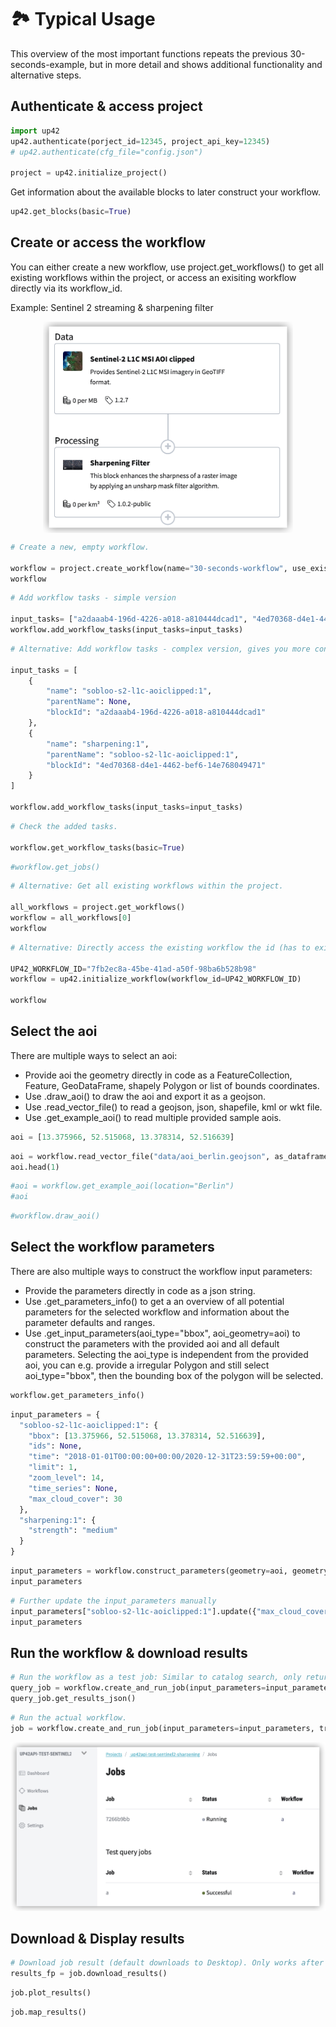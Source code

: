 # :national_park: Typical Usage

This overview of the most important functions repeats the previous 30-seconds-example, but in more detail and shows additional functionality and alternative steps.

## Authenticate & access project


```python
import up42
up42.authenticate(porject_id=12345, project_api_key=12345)
# up42.authenticate(cfg_file="config.json")

project = up42.initialize_project()
```

Get information about the available blocks to later construct your workflow.


```python
up42.get_blocks(basic=True)
```

## Create or access the workflow
You can either create a new workflow, use project.get_workflows() to get all existing workflows within the project, or access an exisiting workflow directly via its workflow_id.

Example: Sentinel 2 streaming & sharpening filter

<p align="center">
    <img src="_assets/workflow.png" width="400" align="center">
</p>


```python
# Create a new, empty workflow.

workflow = project.create_workflow(name="30-seconds-workflow", use_existing=False)
workflow
```


```python
# Add workflow tasks - simple version

input_tasks= ["a2daaab4-196d-4226-a018-a810444dcad1", "4ed70368-d4e1-4462-bef6-14e768049471"]
workflow.add_workflow_tasks(input_tasks=input_tasks)
```


```python
# Alternative: Add workflow tasks - complex version, gives you more control about the block connections.

input_tasks = [
    {
        "name": "sobloo-s2-l1c-aoiclipped:1",
        "parentName": None,
        "blockId": "a2daaab4-196d-4226-a018-a810444dcad1"
    },
    {
        "name": "sharpening:1",
        "parentName": "sobloo-s2-l1c-aoiclipped:1",
        "blockId": "4ed70368-d4e1-4462-bef6-14e768049471"
    }
]

workflow.add_workflow_tasks(input_tasks=input_tasks)
```


```python
# Check the added tasks.

workflow.get_workflow_tasks(basic=True)
```


```python
#workflow.get_jobs()
```


```python
# Alternative: Get all existing workflows within the project.

all_workflows = project.get_workflows()
workflow = all_workflows[0]
workflow
```


```python
# Alternative: Directly access the existing workflow the id (has to exist within the accessed project).

UP42_WORKFLOW_ID="7fb2ec8a-45be-41ad-a50f-98ba6b528b98"
workflow = up42.initialize_workflow(workflow_id=UP42_WORKFLOW_ID)

workflow
```

## Select the aoi

There are multiple ways to select an aoi:  
- Provide aoi the geometry directly in code as a FeatureCollection, Feature, GeoDataFrame, shapely Polygon or list of bounds coordinates.  
- Use .draw_aoi() to draw the aoi and export it as a geojson.  
- Use .read_vector_file() to read a geojson, json, shapefile, kml or wkt file.  
- Use .get_example_aoi() to read multiple provided sample aois.  


```python
aoi = [13.375966, 52.515068, 13.378314, 52.516639]
```


```python
aoi = workflow.read_vector_file("data/aoi_berlin.geojson", as_dataframe=True)
aoi.head(1)
```


```python
#aoi = workflow.get_example_aoi(location="Berlin")
#aoi
```


```python
#workflow.draw_aoi()
```

## Select the workflow parameters

There are also multiple ways to construct the workflow input parameters:  
- Provide the parameters directly in code as a json string.  
- Use .get_parameters_info() to get a an overview of all potential parameters for the 
selected workflow and information about the parameter defaults and ranges.   
- Use .get_input_parameters(aoi_type="bbox", aoi_geometry=aoi) to construct the parameters 
with the provided aoi and all default parameters. Selecting the aoi_type is independent 
from the provided aoi, you can e.g. provide a irregular Polygon and still select aoi_type="bbox", 
then the bounding box of the polygon will be selected.  


```python
workflow.get_parameters_info()
```


```python
input_parameters = {
  "sobloo-s2-l1c-aoiclipped:1": {
    "bbox": [13.375966, 52.515068, 13.378314, 52.516639],
    "ids": None,
    "time": "2018-01-01T00:00:00+00:00/2020-12-31T23:59:59+00:00",
    "limit": 1,
    "zoom_level": 14,
    "time_series": None,
    "max_cloud_cover": 30
  },
  "sharpening:1": {
    "strength": "medium"
  }
}
```


```python
input_parameters = workflow.construct_parameters(geometry=aoi, geometry_operation="bbox", limit=1)
input_parameters
```


```python
# Further update the input_parameters manually
input_parameters["sobloo-s2-l1c-aoiclipped:1"].update({"max_cloud_cover":60})
input_parameters
```

## Run the workflow & download results


```python
# Run the workflow as a test job: Similar to catalog search, only returns whoch images were found for the configuration.
query_job = workflow.create_and_run_job(input_parameters=input_parameters, test_query=True, track_status=True,)
query_job.get_results_json()
```


```python
# Run the actual workflow.
job = workflow.create_and_run_job(input_parameters=input_parameters, track_status=True)
```

<p align="center">
    <img src="_assets/job_running.png" width="700">
</p>

## Download & Display results


```python
# Download job result (default downloads to Desktop). Only works after download is finished.
results_fp = job.download_results()
```


```python
job.plot_results()
```


```python
job.map_results()
```


```python

```
